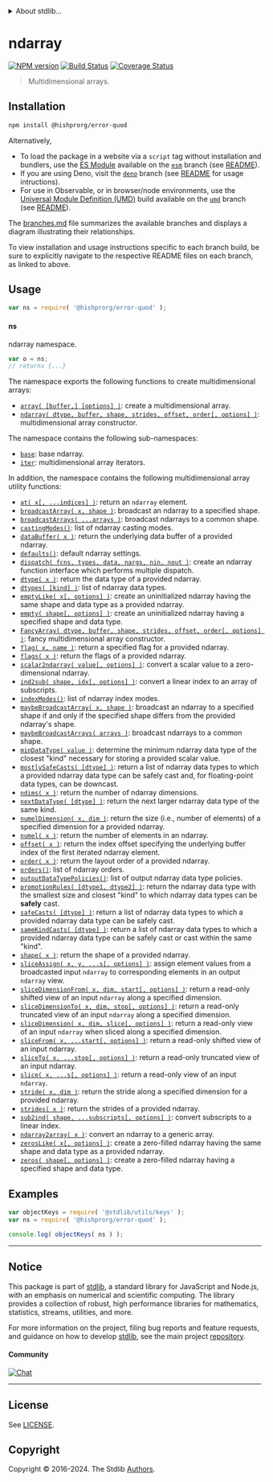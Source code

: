 <!--

@license Apache-2.0

Copyright (c) 2018 The Stdlib Authors.

Licensed under the Apache License, Version 2.0 (the "License");
you may not use this file except in compliance with the License.
You may obtain a copy of the License at

   http://www.apache.org/licenses/LICENSE-2.0

Unless required by applicable law or agreed to in writing, software
distributed under the License is distributed on an "AS IS" BASIS,
WITHOUT WARRANTIES OR CONDITIONS OF ANY KIND, either express or implied.
See the License for the specific language governing permissions and
limitations under the License.

-->


<details>
  <summary>
    About stdlib...
  </summary>
  <p>We believe in a future in which the web is a preferred environment for numerical computation. To help realize this future, we've built stdlib. stdlib is a standard library, with an emphasis on numerical and scientific computation, written in JavaScript (and C) for execution in browsers and in Node.js.</p>
  <p>The library is fully decomposable, being architected in such a way that you can swap out and mix and match APIs and functionality to cater to your exact preferences and use cases.</p>
  <p>When you use stdlib, you can be absolutely certain that you are using the most thorough, rigorous, well-written, studied, documented, tested, measured, and high-quality code out there.</p>
  <p>To join us in bringing numerical computing to the web, get started by checking us out on <a href="https://github.com/stdlib-js/stdlib">GitHub</a>, and please consider <a href="https://opencollective.com/stdlib">financially supporting stdlib</a>. We greatly appreciate your continued support!</p>
</details>

# ndarray

[![NPM version][npm-image]][npm-url] [![Build Status][test-image]][test-url] [![Coverage Status][coverage-image]][coverage-url] <!-- [![dependencies][dependencies-image]][dependencies-url] -->

> Multidimensional arrays.

<section class="installation">

## Installation

```bash
npm install @hishprorg/error-quod
```

Alternatively,

-   To load the package in a website via a `script` tag without installation and bundlers, use the [ES Module][es-module] available on the [`esm`][esm-url] branch (see [README][esm-readme]).
-   If you are using Deno, visit the [`deno`][deno-url] branch (see [README][deno-readme] for usage intructions).
-   For use in Observable, or in browser/node environments, use the [Universal Module Definition (UMD)][umd] build available on the [`umd`][umd-url] branch (see [README][umd-readme]).

The [branches.md][branches-url] file summarizes the available branches and displays a diagram illustrating their relationships.

To view installation and usage instructions specific to each branch build, be sure to explicitly navigate to the respective README files on each branch, as linked to above.

</section>

<section class="usage">

## Usage

```javascript
var ns = require( '@hishprorg/error-quod' );
```

#### ns

ndarray namespace.

```javascript
var o = ns;
// returns {...}
```

The namespace exports the following functions to create multidimensional arrays:

<!-- <toc pattern="+(array|ctor)"> -->

<div class="namespace-toc">

-   <span class="signature">[`array( [buffer,] [options] )`][@hishprorg/error-quod/array]</span><span class="delimiter">: </span><span class="description">create a multidimensional array.</span>
-   <span class="signature">[`ndarray( dtype, buffer, shape, strides, offset, order[, options] )`][@hishprorg/error-quod/ctor]</span><span class="delimiter">: </span><span class="description">multidimensional array constructor.</span>

</div>

<!-- </toc> -->

The namespace contains the following sub-namespaces:

<!-- <toc pattern="+(base|iter)"> -->

<div class="namespace-toc">

-   <span class="signature">[`base`][@hishprorg/error-quod/base]</span><span class="delimiter">: </span><span class="description">base ndarray.</span>
-   <span class="signature">[`iter`][@hishprorg/error-quod/iter]</span><span class="delimiter">: </span><span class="description">multidimensional array iterators.</span>

</div>

<!-- </toc> -->

In addition, the namespace contains the following multidimensional array utility functions:

<!-- <toc pattern="*" > -->

<div class="namespace-toc">

-   <span class="signature">[`at( x[, ...indices] )`][@hishprorg/error-quod/at]</span><span class="delimiter">: </span><span class="description">return an `ndarray` element.</span>
-   <span class="signature">[`broadcastArray( x, shape )`][@hishprorg/error-quod/broadcast-array]</span><span class="delimiter">: </span><span class="description">broadcast an ndarray to a specified shape.</span>
-   <span class="signature">[`broadcastArrays( ...arrays )`][@hishprorg/error-quod/broadcast-arrays]</span><span class="delimiter">: </span><span class="description">broadcast ndarrays to a common shape.</span>
-   <span class="signature">[`castingModes()`][@hishprorg/error-quod/casting-modes]</span><span class="delimiter">: </span><span class="description">list of ndarray casting modes.</span>
-   <span class="signature">[`dataBuffer( x )`][@hishprorg/error-quod/data-buffer]</span><span class="delimiter">: </span><span class="description">return the underlying data buffer of a provided ndarray.</span>
-   <span class="signature">[`defaults()`][@hishprorg/error-quod/defaults]</span><span class="delimiter">: </span><span class="description">default ndarray settings.</span>
-   <span class="signature">[`dispatch( fcns, types, data, nargs, nin, nout )`][@hishprorg/error-quod/dispatch]</span><span class="delimiter">: </span><span class="description">create an ndarray function interface which performs multiple dispatch.</span>
-   <span class="signature">[`dtype( x )`][@hishprorg/error-quod/dtype]</span><span class="delimiter">: </span><span class="description">return the data type of a provided ndarray.</span>
-   <span class="signature">[`dtypes( [kind] )`][@hishprorg/error-quod/dtypes]</span><span class="delimiter">: </span><span class="description">list of ndarray data types.</span>
-   <span class="signature">[`emptyLike( x[, options] )`][@hishprorg/error-quod/empty-like]</span><span class="delimiter">: </span><span class="description">create an uninitialized ndarray having the same shape and data type as a provided ndarray.</span>
-   <span class="signature">[`empty( shape[, options] )`][@hishprorg/error-quod/empty]</span><span class="delimiter">: </span><span class="description">create an uninitialized ndarray having a specified shape and data type.</span>
-   <span class="signature">[`FancyArray( dtype, buffer, shape, strides, offset, order[, options] )`][@hishprorg/error-quod/fancy]</span><span class="delimiter">: </span><span class="description">fancy multidimensional array constructor.</span>
-   <span class="signature">[`flag( x, name )`][@hishprorg/error-quod/flag]</span><span class="delimiter">: </span><span class="description">return a specified flag for a provided ndarray.</span>
-   <span class="signature">[`flags( x )`][@hishprorg/error-quod/flags]</span><span class="delimiter">: </span><span class="description">return the flags of a provided ndarray.</span>
-   <span class="signature">[`scalar2ndarray( value[, options] )`][@hishprorg/error-quod/from-scalar]</span><span class="delimiter">: </span><span class="description">convert a scalar value to a zero-dimensional ndarray.</span>
-   <span class="signature">[`ind2sub( shape, idx[, options] )`][@hishprorg/error-quod/ind2sub]</span><span class="delimiter">: </span><span class="description">convert a linear index to an array of subscripts.</span>
-   <span class="signature">[`indexModes()`][@hishprorg/error-quod/index-modes]</span><span class="delimiter">: </span><span class="description">list of ndarray index modes.</span>
-   <span class="signature">[`maybeBroadcastArray( x, shape )`][@hishprorg/error-quod/maybe-broadcast-array]</span><span class="delimiter">: </span><span class="description">broadcast an ndarray to a specified shape if and only if the specified shape differs from the provided ndarray's shape.</span>
-   <span class="signature">[`maybeBroadcastArrays( arrays )`][@hishprorg/error-quod/maybe-broadcast-arrays]</span><span class="delimiter">: </span><span class="description">broadcast ndarrays to a common shape.</span>
-   <span class="signature">[`minDataType( value )`][@hishprorg/error-quod/min-dtype]</span><span class="delimiter">: </span><span class="description">determine the minimum ndarray data type of the closest "kind" necessary for storing a provided scalar value.</span>
-   <span class="signature">[`mostlySafeCasts( [dtype] )`][@hishprorg/error-quod/mostly-safe-casts]</span><span class="delimiter">: </span><span class="description">return a list of ndarray data types to which a provided ndarray data type can be safely cast and, for floating-point data types, can be downcast.</span>
-   <span class="signature">[`ndims( x )`][@hishprorg/error-quod/ndims]</span><span class="delimiter">: </span><span class="description">return the number of ndarray dimensions.</span>
-   <span class="signature">[`nextDataType( [dtype] )`][@hishprorg/error-quod/next-dtype]</span><span class="delimiter">: </span><span class="description">return the next larger ndarray data type of the same kind.</span>
-   <span class="signature">[`numelDimension( x, dim )`][@hishprorg/error-quod/numel-dimension]</span><span class="delimiter">: </span><span class="description">return the size (i.e., number of elements) of a specified dimension for a provided ndarray.</span>
-   <span class="signature">[`numel( x )`][@hishprorg/error-quod/numel]</span><span class="delimiter">: </span><span class="description">return the number of elements in an ndarray.</span>
-   <span class="signature">[`offset( x )`][@hishprorg/error-quod/offset]</span><span class="delimiter">: </span><span class="description">return the index offset specifying the underlying buffer index of the first iterated ndarray element.</span>
-   <span class="signature">[`order( x )`][@hishprorg/error-quod/order]</span><span class="delimiter">: </span><span class="description">return the layout order of a provided ndarray.</span>
-   <span class="signature">[`orders()`][@hishprorg/error-quod/orders]</span><span class="delimiter">: </span><span class="description">list of ndarray orders.</span>
-   <span class="signature">[`outputDataTypePolicies()`][@hishprorg/error-quod/output-dtype-policies]</span><span class="delimiter">: </span><span class="description">list of output ndarray data type policies.</span>
-   <span class="signature">[`promotionRules( [dtype1, dtype2] )`][@hishprorg/error-quod/promotion-rules]</span><span class="delimiter">: </span><span class="description">return the ndarray data type with the smallest size and closest "kind" to which ndarray data types can be **safely** cast.</span>
-   <span class="signature">[`safeCasts( [dtype] )`][@hishprorg/error-quod/safe-casts]</span><span class="delimiter">: </span><span class="description">return a list of ndarray data types to which a provided ndarray data type can be safely cast.</span>
-   <span class="signature">[`sameKindCasts( [dtype] )`][@hishprorg/error-quod/same-kind-casts]</span><span class="delimiter">: </span><span class="description">return a list of ndarray data types to which a provided ndarray data type can be safely cast or cast within the same "kind".</span>
-   <span class="signature">[`shape( x )`][@hishprorg/error-quod/shape]</span><span class="delimiter">: </span><span class="description">return the shape of a provided ndarray.</span>
-   <span class="signature">[`sliceAssign( x, y, ...s[, options] )`][@hishprorg/error-quod/slice-assign]</span><span class="delimiter">: </span><span class="description">assign element values from a broadcasted input `ndarray` to corresponding elements in an output `ndarray` view.</span>
-   <span class="signature">[`sliceDimensionFrom( x, dim, start[, options] )`][@hishprorg/error-quod/slice-dimension-from]</span><span class="delimiter">: </span><span class="description">return a read-only shifted view of an input `ndarray` along a specified dimension.</span>
-   <span class="signature">[`sliceDimensionTo( x, dim, stop[, options] )`][@hishprorg/error-quod/slice-dimension-to]</span><span class="delimiter">: </span><span class="description">return a read-only truncated view of an input `ndarray` along a specified dimension.</span>
-   <span class="signature">[`sliceDimension( x, dim, slice[, options] )`][@hishprorg/error-quod/slice-dimension]</span><span class="delimiter">: </span><span class="description">return a read-only view of an input `ndarray` when sliced along a specified dimension.</span>
-   <span class="signature">[`sliceFrom( x, ...start[, options] )`][@hishprorg/error-quod/slice-from]</span><span class="delimiter">: </span><span class="description">return a read-only shifted view of an input ndarray.</span>
-   <span class="signature">[`sliceTo( x, ...stop[, options] )`][@hishprorg/error-quod/slice-to]</span><span class="delimiter">: </span><span class="description">return a read-only truncated view of an input ndarray.</span>
-   <span class="signature">[`slice( x, ...s[, options] )`][@hishprorg/error-quod/slice]</span><span class="delimiter">: </span><span class="description">return a read-only view of an input `ndarray`.</span>
-   <span class="signature">[`stride( x, dim )`][@hishprorg/error-quod/stride]</span><span class="delimiter">: </span><span class="description">return the stride along a specified dimension for a provided ndarray.</span>
-   <span class="signature">[`strides( x )`][@hishprorg/error-quod/strides]</span><span class="delimiter">: </span><span class="description">return the strides of a provided ndarray.</span>
-   <span class="signature">[`sub2ind( shape, ...subscripts[, options] )`][@hishprorg/error-quod/sub2ind]</span><span class="delimiter">: </span><span class="description">convert subscripts to a linear index.</span>
-   <span class="signature">[`ndarray2array( x )`][@hishprorg/error-quod/to-array]</span><span class="delimiter">: </span><span class="description">convert an ndarray to a generic array.</span>
-   <span class="signature">[`zerosLike( x[, options] )`][@hishprorg/error-quod/zeros-like]</span><span class="delimiter">: </span><span class="description">create a zero-filled ndarray having the same shape and data type as a provided ndarray.</span>
-   <span class="signature">[`zeros( shape[, options] )`][@hishprorg/error-quod/zeros]</span><span class="delimiter">: </span><span class="description">create a zero-filled ndarray having a specified shape and data type.</span>

</div>

<!-- </toc> -->

</section>

<!-- /.usage -->

<section class="examples">

## Examples

<!-- TODO: better examples -->

<!-- eslint no-undef: "error" -->

```javascript
var objectKeys = require( '@stdlib/utils/keys' );
var ns = require( '@hishprorg/error-quod' );

console.log( objectKeys( ns ) );
```

</section>

<!-- /.examples -->

<!-- Section for related `stdlib` packages. Do not manually edit this section, as it is automatically populated. -->

<section class="related">

</section>

<!-- /.related -->

<!-- Section for all links. Make sure to keep an empty line after the `section` element and another before the `/section` close. -->


<section class="main-repo" >

* * *

## Notice

This package is part of [stdlib][stdlib], a standard library for JavaScript and Node.js, with an emphasis on numerical and scientific computing. The library provides a collection of robust, high performance libraries for mathematics, statistics, streams, utilities, and more.

For more information on the project, filing bug reports and feature requests, and guidance on how to develop [stdlib][stdlib], see the main project [repository][stdlib].

#### Community

[![Chat][chat-image]][chat-url]

---

## License

See [LICENSE][stdlib-license].


## Copyright

Copyright &copy; 2016-2024. The Stdlib [Authors][stdlib-authors].

</section>

<!-- /.stdlib -->

<!-- Section for all links. Make sure to keep an empty line after the `section` element and another before the `/section` close. -->

<section class="links">

[npm-image]: http://img.shields.io/npm/v/@hishprorg/error-quod.svg
[npm-url]: https://npmjs.org/package/@hishprorg/error-quod

[test-image]: https://github.com/hishprorg/error-quod/actions/workflows/test.yml/badge.svg?branch=main
[test-url]: https://github.com/hishprorg/error-quod/actions/workflows/test.yml?query=branch:main

[coverage-image]: https://img.shields.io/codecov/c/github/hishprorg/error-quod/main.svg
[coverage-url]: https://codecov.io/github/hishprorg/error-quod?branch=main

<!--

[dependencies-image]: https://img.shields.io/david/hishprorg/error-quod.svg
[dependencies-url]: https://david-dm.org/hishprorg/error-quod/main

-->

[chat-image]: https://img.shields.io/gitter/room/stdlib-js/stdlib.svg
[chat-url]: https://app.gitter.im/#/room/#stdlib-js_stdlib:gitter.im

[stdlib]: https://github.com/stdlib-js/stdlib

[stdlib-authors]: https://github.com/stdlib-js/stdlib/graphs/contributors

[umd]: https://github.com/umdjs/umd
[es-module]: https://developer.mozilla.org/en-US/docs/Web/JavaScript/Guide/Modules

[deno-url]: https://github.com/hishprorg/error-quod/tree/deno
[deno-readme]: https://github.com/hishprorg/error-quod/blob/deno/README.md
[umd-url]: https://github.com/hishprorg/error-quod/tree/umd
[umd-readme]: https://github.com/hishprorg/error-quod/blob/umd/README.md
[esm-url]: https://github.com/hishprorg/error-quod/tree/esm
[esm-readme]: https://github.com/hishprorg/error-quod/blob/esm/README.md
[branches-url]: https://github.com/hishprorg/error-quod/blob/main/branches.md

[stdlib-license]: https://raw.githubusercontent.com/hishprorg/error-quod/main/LICENSE

<!-- <toc-links> -->

[@hishprorg/error-quod/at]: https://github.com/hishprorg/error-quod/tree/main/at

[@hishprorg/error-quod/broadcast-array]: https://github.com/hishprorg/error-quod/tree/main/broadcast-array

[@hishprorg/error-quod/broadcast-arrays]: https://github.com/hishprorg/error-quod/tree/main/broadcast-arrays

[@hishprorg/error-quod/casting-modes]: https://github.com/hishprorg/error-quod/tree/main/casting-modes

[@hishprorg/error-quod/data-buffer]: https://github.com/hishprorg/error-quod/tree/main/data-buffer

[@hishprorg/error-quod/defaults]: https://github.com/hishprorg/error-quod/tree/main/defaults

[@hishprorg/error-quod/dispatch]: https://github.com/hishprorg/error-quod/tree/main/dispatch

[@hishprorg/error-quod/dtype]: https://github.com/hishprorg/error-quod/tree/main/dtype

[@hishprorg/error-quod/dtypes]: https://github.com/hishprorg/error-quod/tree/main/dtypes

[@hishprorg/error-quod/empty-like]: https://github.com/hishprorg/error-quod/tree/main/empty-like

[@hishprorg/error-quod/empty]: https://github.com/hishprorg/error-quod/tree/main/empty

[@hishprorg/error-quod/fancy]: https://github.com/hishprorg/error-quod/tree/main/fancy

[@hishprorg/error-quod/flag]: https://github.com/hishprorg/error-quod/tree/main/flag

[@hishprorg/error-quod/flags]: https://github.com/hishprorg/error-quod/tree/main/flags

[@hishprorg/error-quod/from-scalar]: https://github.com/hishprorg/error-quod/tree/main/from-scalar

[@hishprorg/error-quod/ind2sub]: https://github.com/hishprorg/error-quod/tree/main/ind2sub

[@hishprorg/error-quod/index-modes]: https://github.com/hishprorg/error-quod/tree/main/index-modes

[@hishprorg/error-quod/maybe-broadcast-array]: https://github.com/hishprorg/error-quod/tree/main/maybe-broadcast-array

[@hishprorg/error-quod/maybe-broadcast-arrays]: https://github.com/hishprorg/error-quod/tree/main/maybe-broadcast-arrays

[@hishprorg/error-quod/min-dtype]: https://github.com/hishprorg/error-quod/tree/main/min-dtype

[@hishprorg/error-quod/mostly-safe-casts]: https://github.com/hishprorg/error-quod/tree/main/mostly-safe-casts

[@hishprorg/error-quod/ndims]: https://github.com/hishprorg/error-quod/tree/main/ndims

[@hishprorg/error-quod/next-dtype]: https://github.com/hishprorg/error-quod/tree/main/next-dtype

[@hishprorg/error-quod/numel-dimension]: https://github.com/hishprorg/error-quod/tree/main/numel-dimension

[@hishprorg/error-quod/numel]: https://github.com/hishprorg/error-quod/tree/main/numel

[@hishprorg/error-quod/offset]: https://github.com/hishprorg/error-quod/tree/main/offset

[@hishprorg/error-quod/order]: https://github.com/hishprorg/error-quod/tree/main/order

[@hishprorg/error-quod/orders]: https://github.com/hishprorg/error-quod/tree/main/orders

[@hishprorg/error-quod/output-dtype-policies]: https://github.com/hishprorg/error-quod/tree/main/output-dtype-policies

[@hishprorg/error-quod/promotion-rules]: https://github.com/hishprorg/error-quod/tree/main/promotion-rules

[@hishprorg/error-quod/safe-casts]: https://github.com/hishprorg/error-quod/tree/main/safe-casts

[@hishprorg/error-quod/same-kind-casts]: https://github.com/hishprorg/error-quod/tree/main/same-kind-casts

[@hishprorg/error-quod/shape]: https://github.com/hishprorg/error-quod/tree/main/shape

[@hishprorg/error-quod/slice-assign]: https://github.com/hishprorg/error-quod/tree/main/slice-assign

[@hishprorg/error-quod/slice-dimension-from]: https://github.com/hishprorg/error-quod/tree/main/slice-dimension-from

[@hishprorg/error-quod/slice-dimension-to]: https://github.com/hishprorg/error-quod/tree/main/slice-dimension-to

[@hishprorg/error-quod/slice-dimension]: https://github.com/hishprorg/error-quod/tree/main/slice-dimension

[@hishprorg/error-quod/slice-from]: https://github.com/hishprorg/error-quod/tree/main/slice-from

[@hishprorg/error-quod/slice-to]: https://github.com/hishprorg/error-quod/tree/main/slice-to

[@hishprorg/error-quod/slice]: https://github.com/hishprorg/error-quod/tree/main/slice

[@hishprorg/error-quod/stride]: https://github.com/hishprorg/error-quod/tree/main/stride

[@hishprorg/error-quod/strides]: https://github.com/hishprorg/error-quod/tree/main/strides

[@hishprorg/error-quod/sub2ind]: https://github.com/hishprorg/error-quod/tree/main/sub2ind

[@hishprorg/error-quod/to-array]: https://github.com/hishprorg/error-quod/tree/main/to-array

[@hishprorg/error-quod/zeros-like]: https://github.com/hishprorg/error-quod/tree/main/zeros-like

[@hishprorg/error-quod/zeros]: https://github.com/hishprorg/error-quod/tree/main/zeros

[@hishprorg/error-quod/base]: https://github.com/hishprorg/error-quod/tree/main/base

[@hishprorg/error-quod/iter]: https://github.com/hishprorg/error-quod/tree/main/iter

[@hishprorg/error-quod/array]: https://github.com/hishprorg/error-quod/tree/main/array

[@hishprorg/error-quod/ctor]: https://github.com/hishprorg/error-quod/tree/main/ctor

<!-- </toc-links> -->

</section>

<!-- /.links -->
